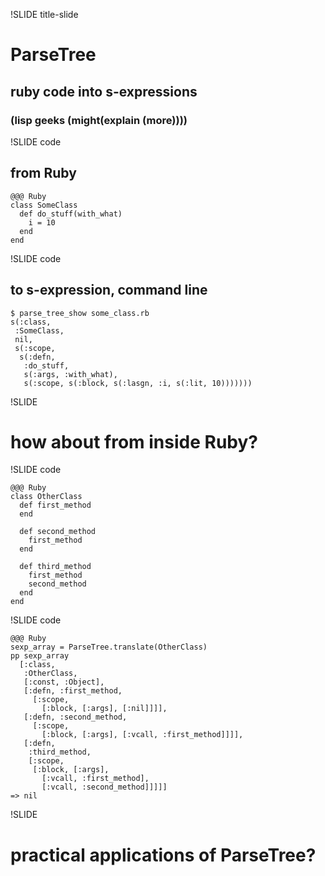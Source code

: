 !SLIDE title-slide

# ParseTree

## ruby code into s-expressions

### (lisp geeks (might(explain (more))))


!SLIDE code

## from Ruby

    @@@ Ruby
    class SomeClass
      def do_stuff(with_what)
        i = 10
      end
    end


!SLIDE code

## to s-expression, command line

    $ parse_tree_show some_class.rb
    s(:class,
     :SomeClass,
     nil,
     s(:scope,
      s(:defn,
       :do_stuff,
       s(:args, :with_what),
       s(:scope, s(:block, s(:lasgn, :i, s(:lit, 10)))))))


!SLIDE

# how about from inside Ruby?


!SLIDE code

    @@@ Ruby
    class OtherClass
      def first_method
      end
    
      def second_method
        first_method
      end
    
      def third_method
        first_method
        second_method
      end
    end


!SLIDE code

    @@@ Ruby
    sexp_array = ParseTree.translate(OtherClass)
    pp sexp_array
      [:class,
       :OtherClass,
       [:const, :Object],
       [:defn, :first_method, 
         [:scope, 
           [:block, [:args], [:nil]]]],
       [:defn, :second_method, 
         [:scope, 
           [:block, [:args], [:vcall, :first_method]]]],
       [:defn,
        :third_method,
        [:scope,
         [:block, [:args], 
           [:vcall, :first_method], 
           [:vcall, :second_method]]]]]
    => nil


!SLIDE

# practical applications of ParseTree?

